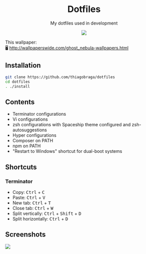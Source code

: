 <h1 align="center">Dotfiles</h1>

<p align="center">My dotfiles used in development</p>

<p align="center">
  <img src="https://i.imgur.com/0K0LqAI.png" />
</p>

This wallpaper:  
🖥️ http://wallpaperswide.com/ghost_nebula-wallpapers.html

## Installation

``` sh
git clone https://github.com/thiagobraga/dotfiles
cd dotfiles
. ./install
```

## Contents

- Terminator configurations
- Vi configurations
- zsh configurations with Spaceship theme configured and zsh-autosuggestions
- Hyper configurations
- Composer on PATH
- npm on PATH
- "Restart to Windows" shortcut for dual-boot systems

## Shortcuts

### Terminator

- Copy: <kbd>Ctrl</kbd> + <kbd>C</kbd>
- Paste: <kbd>Ctrl</kbd> + <kbd>V</kbd>
- New tab: <kbd>Ctrl</kbd> + <kbd>T</kbd>
- Close tab: <kbd>Ctrl</kbd> + <kbd>W</kbd>
- Split vertically: <kbd>Ctrl</kbd> + <kbd>Shift</kbd> + <kbd>D</kbd>
- Split horizontally: <kbd>Ctrl</kbd> + <kbd>D</kbd>

## Screenshots

![](https://i.snipboard.io/QKH07V.jpg)
